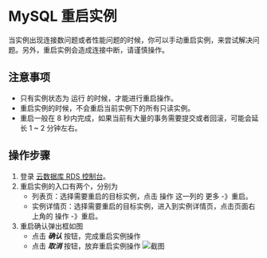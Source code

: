 # MySQL 重启实例
当实例出现连接数问题或者性能问题的时候，你可以手动重启实例，来尝试解决问题。另外，重启实例会造成连接中断，请谨慎操作。

## 注意事项
* 只有实例状态为 运行 的时候，才能进行重启操作。
* 重启实例的时候，不会重启当前实例下的所有只读实例。
* 重启一般在 8 秒内完成，如果当前有大量的事务需要提交或者回滚，可能会延长 1 ~ 2 分钟左右。

## 操作步骤
1. 登录 [云数据库 RDS 控制台](https://rds-console.jdcloud.com/database)。
2. 重启实例的入口有两个，分别为
    * 列表页：选择需要重启的目标实例，点击 操作 这一列的 更多 -》重启。
    * 实例详情页：选择需要重启的目标实例，进入到实例详情页，点击页面右上角的 操作 -》重启。
3. 重启确认弹出框如图
    * 点击 ***确认*** 按钮，完成重启实例操作
    * 点击 ***取消*** 按钮，放弃重启实例操作
![截图](https://img1.jcloudcs.com/cms/0d8ca556-e783-4fa9-ab72-b30652c0251020180423125543.png)
